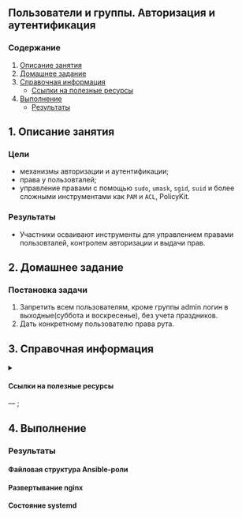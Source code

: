 ## Пользователи и группы. Авторизация и аутентификация
### Содержание
1. [Описание занятия](#description)  
2. [Домашнее задание](#homework)  
3. [Справочная информация](#info)  
    - [Ссылки на полезные ресурсы](#links)
4. [Выполнение](#exec)  
    - [Результаты](#result)   

## 1. Описание занятия <a name="description"></a>
### Цели
- механизмы авторизации и аутентификации;  
- права у пользовталей;  
- управление правами с помощью `sudo`, `umask`, `sgid`, `suid` и более сложными инструментами как `PAM` и `ACL`, PolicyKit.  

### Результаты  
- Участники осваивают инструменты для управлением правами пользовталей, контролем авторизации и выдачи прав.  

## 2. Домашнее задание  <a name="homework"></a>
### Постановка задачи
1. Запретить всем пользователям, кроме группы admin логин в выходные(суббота и воскресенье), без учета праздников.  
2. Дать конкретному пользователю права рута.  

## 3. Справочная информация <a name="info"></a>  

<details>
    <summary></summary>

### Основные термины и определения

PAM (Pluggable Authentication Modules)

- `Аутентификация` — процесс подтверждения пользователем своей “подлинности”. Ввод логина и пароля.  
- `Авторизация` — процесс наделения пользователя правами (предоставления доступа к каким-либо объектам).  
- `Аккаунтинг` — запись информации о произошедших событиях.  

`UID` — организационное разделение, при котором существуют две группы пользователей: одна группа — для демонов, другая — для &laquoживых&raquo пользователей; определяется в `/etc/login.defs` и используется в системных утилитах работы с пользователями и группами.  

### PAM

`PAM` — библиотека, реализующая возможность `AAA` с помощью стандартизированных динамически подгружаемых модулей; конфигурируется в `/etc/pam.d`.  

Аутентификация:  
- `pam_unix` — аутентификация в `/etc/passwd`;  
- `pam_userdb` — аутентификация против (against) BDB-файла;  
- `pam_rootok` — разрешение root’у всего.  
Авторизация:  
- `pam_wheel` — авторизация для сервиса с использованием группы `wheel`.   


###

| Флаг     | Владелец | Группа | Остальные |
|:---------|:---------|:-------|:----------|
| `-`      | `rwx`    | `rwx`  |  `rwx`    |

| oct | bin | mask |
|:----|:----|:-----|
| 0   | 000 | ---  |
| 1   | 001 | --x  |
| 2   | 010 | -w-  |
| 3   | 011 | -wx  |
| 4   | 100 | r--  |
| 5   | 101 | r-x  |
| 6   | 110 | rw-  |
| 7   | 111 | rwx  |

`SUID`, `SGID`  
- Восьмеричные значения для `SUID` и `SGID`: 4000 и 2000.  
- Символьные: `u+s` и `g+s`.  
Для исполняемого файла:  
- Файл будет исполняться с `UID`/`GID` владельца файла.  
Для директории:  
- все созданные в ней файлы будут наследовать `UID`/`GID` директории.  
`Sticky bit`  
- Восьмеричные значения для `sticky bit` - 1000.  
- Символьные: `+t`.  
Для директории:  
- Каталог с установленным `sticky`-битом означает, что удалить файл из этого каталога может только владелец файла или суперпользователь.






###
`/etc/shadow` — системный файл с паролями пользователей;  
`/etc/login.defs` — файл, в котором можно настроить в т.ч. и `UID` (мин. и макс. значения, обычно `UID` < 1000 назначаются системным пользователям);  
`/etc/shells` — доступные командные оболочки;  
`/etc/securetty` — ;  
`id user` — вывод `id` пользователя `user`;  
`/etc/group` — группы пользователей;  
`/etc/gshadow` — на группу можно поставить пароль;  
`chsh` — команда для смены оболочки;  
`groups` — показывает текущую группу;   
`newgrp` — изменить главную группу;  

#### PolicyKit
`pkaction` — список политик;  
`ldd файл` — показывает с какими библиотеками слинкован файл;  

#### ACL
`getfacl file` —




</details>

#### Ссылки на полезные ресурсы <a name="links"></a>
[]() — ;  

## 4. Выполнение <a name="exec"></a>  

### Результаты <a name="result"></a>  
#### Файловая структура Ansible-роли

#### Развертывание nginx

####  Состояние systemd
